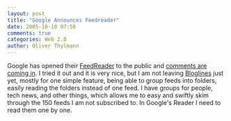 ```yaml
---
layout: post
title: "Google Announces Feedreader"
date: 2005-10-10 07:58
comments: true
categories: Web 2.0
author: Oliver Thylmann
---
```



Google has opened their [FeedReader](http://www.google.com/reader/things/intro) to the public and [comments are coming in](http://google.blognewschannel.com/index.php/archives/2005/10/08/reaction-to-google-reader/). I tried it out and it is very nice, but I am not leaving [Bloglines](http://www.bloglines.com/) just yet, mostly for one simple feature, being able to group feeds into folders, easily reading the folders instead of one feed. I have groups for people, tech news, and other things, which allows me to easy and swiftly skim through the 150 feeds I am not subscribed to. In Google's Reader I need to read them one by one.


